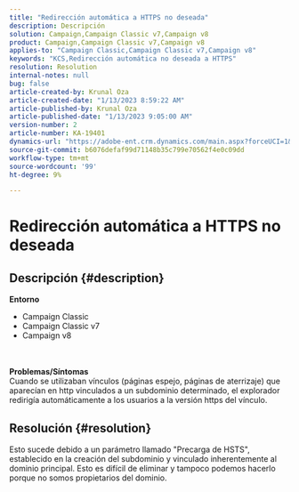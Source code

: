 ```yaml
---
title: "Redirección automática a HTTPS no deseada"
description: Descripción
solution: Campaign,Campaign Classic v7,Campaign v8
product: Campaign,Campaign Classic v7,Campaign v8
applies-to: "Campaign Classic,Campaign Classic v7,Campaign v8"
keywords: "KCS,Redirección automática no deseada a HTTPS"
resolution: Resolution
internal-notes: null
bug: false
article-created-by: Krunal Oza
article-created-date: "1/13/2023 8:59:22 AM"
article-published-by: Krunal Oza
article-published-date: "1/13/2023 9:05:00 AM"
version-number: 2
article-number: KA-19401
dynamics-url: "https://adobe-ent.crm.dynamics.com/main.aspx?forceUCI=1&pagetype=entityrecord&etn=knowledgearticle&id=573cae90-2093-ed11-aad1-6045bd006793"
source-git-commit: b6076defaf99d71148b35c799e70562f4e0c09dd
workflow-type: tm+mt
source-wordcount: '99'
ht-degree: 9%

---
```


# Redirección automática a HTTPS no deseada

## Descripción {#description}

<b>Entorno</b>
- Campaign Classic
- Campaign Classic v7
- Campaign v8

<br> <br><b>Problemas/Síntomas</b><br>Cuando se utilizaban vínculos (páginas espejo, páginas de aterrizaje) que aparecían en http vinculados a un subdominio determinado, el explorador redirigía automáticamente a los usuarios a la versión https del vínculo.

## Resolución {#resolution}


Esto sucede debido a un parámetro llamado &quot;Precarga de HSTS&quot;, establecido en la creación del subdominio y vinculado inherentemente al dominio principal. Esto es difícil de eliminar y tampoco podemos hacerlo porque no somos propietarios del dominio.
